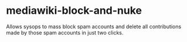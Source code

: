 mediawiki-block-and-nuke
========================

Allows sysops to mass block spam accounts and delete all contributions made by those spam accounts in just two clicks.
